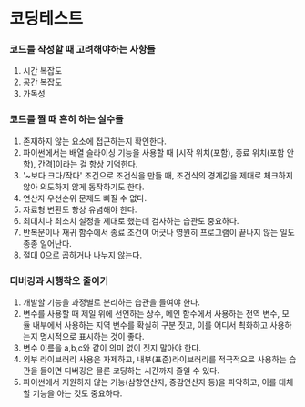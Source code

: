 # 코딩테스트

### 코드를 작성할 때 고려해야하는 사항들

1. 시간 복잡도
2. 공간 복잡도<br>
3. 가독성

### 코드를 짤 때 흔히 하는 실수들

1. 존재하지 않는 요소에 접근하는지 확인한다.
2. 파이썬에서는 배열 슬라이싱 기능을 사용할 때 [시작 위치(포함), 종료 위치(포함 안 함), 간격]이라는 걸 항상 기억한다.
3. '~보다 크다/작다' 조건으로 조건식을 만들 때, 조건식의 경계값을 제대로 체크하지 않아 의도하지 않게 동작하기도 한다.
4. 연산자 우선순위 문제도 빠질 수 없다.
5. 자료형 변환도 항상 유념해야 한다.
6. 최대치나 최소치 설정을 제대로 했는데 검사하는 습관도 중요하다.
7. 반복문이나 재귀 함수에서 종료 조건이 어긋나 영원히 프로그램이 끝나지 않는 일도 종종 일어난다.
8. 절대 0으로 곱하거나 나누지 않는다.

### 디버깅과 시행착오 줄이기

1. 개발할 기능을 과정별로 분리하는 습관을 들여야 한다.
2. 변수를 사용할 때 제일 위에 선언하는 상수, 메인 함수에서 사용하는 전역 변수, 모듈 내부에서 사용하는 지역 변수를 확실히 구분 짓고, 이를 어디서 쵝화하고 사용하는지 명시적으로 표시하는 것이 좋다.
3. 변수 이름을 a,b,c와 같이 의미 없이 짓지 말아야 한다.
4. 외부 라이브러리 사용은 자제하고, 내부(표준)라이브러리를 적극적으로 사용하는 습관을 들이면 디버깅은 물론 코딩하는 시간까지 줄일 수 있다.
5. 파이썬에서 지원하지 않는 기능(삼항연산자, 증감연산자 등)을 파악하고, 이를 대체할 기능을 아는 것도 중요하다.
